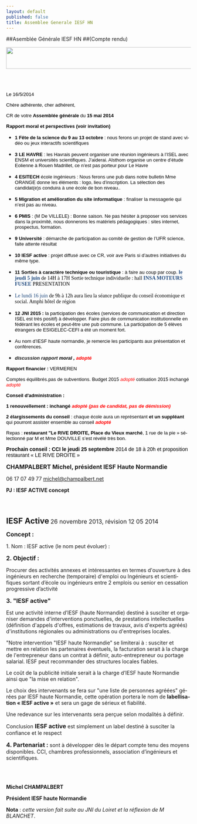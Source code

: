```yaml
---
layout: default
published: false
title: Assemblee Generale IESF HN
---
```


##Asemblée Générale IESF HN ##(Compte rendu)

<BODY LANG="fr-FR" LINK="#0000ff" DIR="LTR">
<P STYLE="margin-bottom: 0.02in"><IMG SRC="i_b39efb477ddacd5a_html_17d96a84.jpg" NAME="Image 4" ALIGN=BOTTOM WIDTH=605 HEIGHT=59 BORDER=0></P>
<P STYLE="margin-bottom: 0.02in"><BR><BR>
</P>
<P STYLE="margin-bottom: 0.02in"><FONT COLOR="#000000"><FONT FACE="Arial, serif"><FONT SIZE=2>Le
16/5/2014</FONT></FONT></FONT></P>
<P STYLE="margin-bottom: 0.02in"><FONT COLOR="#000000"><FONT FACE="Arial, serif"><FONT SIZE=2>Chère
adhérente, cher adhérent,</FONT></FONT></FONT></P>
<P STYLE="margin-bottom: 0.02in"><FONT COLOR="#000000"><FONT FACE="Arial, serif"><FONT SIZE=2>CR
de votre </FONT></FONT></FONT><FONT COLOR="#000000"><FONT FACE="Arial, serif"><FONT SIZE=2><B>Assemblée
générale </B></FONT></FONT></FONT><FONT COLOR="#000000"><FONT FACE="Arial, serif"><FONT SIZE=2>du
</FONT></FONT></FONT><FONT COLOR="#000000"><FONT FACE="Arial, serif"><FONT SIZE=2><B>15
mai 2014</B></FONT></FONT></FONT></P>
<P STYLE="margin-bottom: 0.02in"><FONT COLOR="#000000"><FONT FACE="Arial, serif"><FONT SIZE=2><B>Rapport
moral et perspectives (voir invitation)</B></FONT></FONT></FONT></P>
<UL>
	<LI><P STYLE="margin-bottom: 0.02in"><FONT COLOR="#000000"><FONT FACE="Arial, serif"><FONT SIZE=2><B>1
	Fête de la science du 9 au 13 octobre </B></FONT></FONT></FONT><FONT COLOR="#000000"><FONT FACE="Arial, serif"><FONT SIZE=2>:
	nous ferons un projet de stand avec vidéo ou jeux interactifs
	scientifiques</FONT></FONT></FONT></P>
	<LI><P STYLE="margin-bottom: 0.02in"><FONT COLOR="#000000"><FONT FACE="Arial, serif"><FONT SIZE=2><B>3
	LE HAVRE </B></FONT></FONT></FONT><FONT COLOR="#000000"><FONT FACE="Arial, serif"><FONT SIZE=2>:
	les Havrais peuvent organiser une réunion ingénieurs à l’ISEL
	avec ENSM et universités scientifiques. J’aiderai. Alsthom
	organise un centre d’étude Eolienne à Rouen Madrillet, ce n’est
	pas porteur pour Le Havre</FONT></FONT></FONT></P>
	<LI><P STYLE="margin-bottom: 0.02in"><FONT COLOR="#000000"><FONT FACE="Arial, serif"><FONT SIZE=2><B>4
	ESITECH </B></FONT></FONT></FONT><FONT COLOR="#000000"><FONT FACE="Arial, serif"><FONT SIZE=2>école
	ingénieurs : Nous ferons une pub dans notre bulletin Mme ORANGE
	donne les éléments : logo, lieu d’inscription. La sélection des
	candidat(e)s conduira à une école de bon niveau..</FONT></FONT></FONT></P>
	<LI><P STYLE="margin-bottom: 0.02in"><FONT COLOR="#000000"><FONT FACE="Arial, serif"><FONT SIZE=2><B>5
	Migration et amélioration du site informatique </B></FONT></FONT></FONT><FONT COLOR="#000000"><FONT FACE="Arial, serif"><FONT SIZE=2>:
	finaliser la messagerie qui n’est pas au niveau.</FONT></FONT></FONT></P>
	<LI><P STYLE="margin-bottom: 0.02in"><FONT COLOR="#000000"><FONT FACE="Arial, serif"><FONT SIZE=2><B>6
	PMIS </B></FONT></FONT></FONT><FONT COLOR="#000000"><FONT FACE="Arial, serif"><FONT SIZE=2>:
	(M De VILLELE) : Bonne saison. Ne pas hésiter à proposer vos
	services dans la proximité, nous donnerons les matériels
	pédagogiques : sites internet, prospectus, formation.</FONT></FONT></FONT></P>
	<LI><P STYLE="margin-bottom: 0.02in"><FONT COLOR="#000000"><FONT FACE="Arial, serif"><FONT SIZE=2><B>9
	Université </B></FONT></FONT></FONT><FONT COLOR="#000000"><FONT FACE="Arial, serif"><FONT SIZE=2>:
	démarche de participation au comité de gestion de l’UFR science,
	faite attente résultat</FONT></FONT></FONT></P>
	<LI><P STYLE="margin-bottom: 0.02in"><FONT COLOR="#000000"><FONT FACE="Arial, serif"><FONT SIZE=2><B>10
	IESF active </B></FONT></FONT></FONT><FONT COLOR="#000000"><FONT FACE="Arial, serif"><FONT SIZE=2>:
	projet diffusé avec ce CR, voir ave Paris si d’autres initiatives
	du même type.</FONT></FONT></FONT></P>
	<LI><P STYLE="margin-bottom: 0.02in"><FONT COLOR="#000000"><FONT FACE="Arial, serif"><FONT SIZE=2><B>11
	Sorties à caractère technique ou touristique </B></FONT></FONT></FONT><FONT COLOR="#000000"><FONT FACE="Arial, serif"><FONT SIZE=2>:
	à faire au coup par coup. </FONT></FONT></FONT><FONT COLOR="#1f497d"><FONT FACE="Calibri,Bold, serif"><B>le
	jeudi 5 juin </B></FONT></FONT><FONT COLOR="#000000"><FONT FACE="Calibri, serif">de
	14H à 17H Sortie technique individuelle : hall </FONT></FONT><FONT COLOR="#1f497d"><FONT FACE="Calibri,Bold, serif"><B>INSA
	MOTEURS FUSEE </B></FONT></FONT><FONT COLOR="#000000"><FONT FACE="Calibri, serif">PRESENTATION</FONT></FONT></P>
	<LI><P STYLE="margin-bottom: 0.02in"><FONT COLOR="#1f497d"><FONT FACE="Calibri, serif">Le
	lundi 16 juin </FONT></FONT><FONT COLOR="#000000"><FONT FACE="Calibri, serif">de
	9h à 12h aura lieu la séance publique du conseil économique et
	social. Amphi hôtel de région</FONT></FONT></P>
	<LI><P STYLE="margin-bottom: 0.02in"><FONT COLOR="#000000"><FONT FACE="Arial, serif"><FONT SIZE=2><B>12
	JNI 2015 : </B></FONT></FONT></FONT><FONT COLOR="#000000"><FONT FACE="Arial, serif"><FONT SIZE=2>la
	participation des écoles (services de communication et direction
	ISEL est très positif) à développer. Faire plus de communication
	institutionnelle en fédérant les écoles et peut-être une pub
	commune. La participation de 5 élèves étrangers de ESIGELEC-CEFI
	a été un moment fort.</FONT></FONT></FONT></P>
	<LI><P STYLE="margin-bottom: 0.02in"><FONT COLOR="#000000"><FONT FACE="Arial, serif"><FONT SIZE=2>Au
	nom d’IESF haute normandie, je remercie les participants aux
	présentation et conférences.</FONT></FONT></FONT></P>
	<LI><P STYLE="margin-bottom: 0.02in"><FONT FACE="Arial, serif"><FONT SIZE=2><I><B>discussion
	rapport </B></I></FONT></FONT><FONT COLOR="#000000"><FONT FACE="Arial, serif"><FONT SIZE=2><I><B>moral
	, </B></I></FONT></FONT></FONT><FONT COLOR="#ff0000"><FONT FACE="Arial, serif"><FONT SIZE=2><I><B>adopté</B></I></FONT></FONT></FONT></P>
</UL>
<P STYLE="margin-bottom: 0.02in"><FONT COLOR="#000000"><FONT FACE="Arial, serif"><FONT SIZE=2><B>Rapport
financier : </B></FONT></FONT></FONT><FONT COLOR="#000000"><FONT FACE="Arial, serif"><FONT SIZE=2>VERMEREN</FONT></FONT></FONT></P>
<P STYLE="margin-bottom: 0.02in"><FONT COLOR="#000000"><FONT FACE="Arial, serif"><FONT SIZE=2>Comptes
équilibrés.pas de subventions. Budget 2015 </FONT></FONT></FONT><FONT COLOR="#ff0000"><FONT FACE="Arial, serif"><FONT SIZE=2><I>adopté
</I></FONT></FONT></FONT><FONT COLOR="#000000"><FONT FACE="Arial, serif"><FONT SIZE=2>cotisation
2015 inchangé </FONT></FONT></FONT><FONT COLOR="#ff0000"><FONT FACE="Arial, serif"><FONT SIZE=2><I>adopté</I></FONT></FONT></FONT></P>
<P STYLE="margin-bottom: 0.02in"><FONT COLOR="#000000"><FONT FACE="Arial, serif"><FONT SIZE=2><B>Conseil
d'administration :</B></FONT></FONT></FONT></P>
<P STYLE="margin-bottom: 0.02in"><FONT COLOR="#000000"><FONT FACE="Arial, serif"><FONT SIZE=2><B>1
renouvellement : inchangé </B></FONT></FONT></FONT><FONT COLOR="#ff0000"><FONT FACE="Arial, serif"><FONT SIZE=2><I><B>adopté
(pas de candidat, pas de démission)</B></I></FONT></FONT></FONT></P>
<P STYLE="margin-bottom: 0.02in"><FONT COLOR="#000000"><FONT FACE="Arial, serif"><FONT SIZE=2><B>2
élargissements du conseil </B></FONT></FONT></FONT><FONT COLOR="#000000"><FONT FACE="Arial, serif"><FONT SIZE=2>:
chaque école aura un représentant </FONT></FONT></FONT><FONT COLOR="#000000"><FONT FACE="Arial, serif"><FONT SIZE=2><B>et
un suppléant </B></FONT></FONT></FONT><FONT COLOR="#000000"><FONT FACE="Arial, serif"><FONT SIZE=2>qui
pourront assister ensemble au conseil </FONT></FONT></FONT><FONT COLOR="#ff0000"><FONT FACE="Arial, serif"><FONT SIZE=2><I><B>adopté</B></I></FONT></FONT></FONT></P>
<P STYLE="margin-bottom: 0.02in"><FONT COLOR="#000000"><FONT FACE="Arial, serif"><FONT SIZE=2>Repas
: </FONT></FONT></FONT><FONT COLOR="#000000"><FONT FACE="Arial, serif"><FONT SIZE=2><B>restaurant
&quot;Le RIVE DROITE, Place du Vieux marché</B></FONT></FONT></FONT><FONT COLOR="#000000"><FONT FACE="Arial, serif"><FONT SIZE=2>,
1 rue de la pie » sélectionné par M et Mme DOUVILLE s’est révélé
très bon.</FONT></FONT></FONT></P>
<P STYLE="margin-bottom: 0.02in"><FONT COLOR="#000000"><FONT FACE="Arial, serif"><B>Prochain
conseil : CCI le jeudi 25 septembre </B></FONT></FONT><FONT COLOR="#000000"><FONT FACE="Arial, serif">2014
de 18 à 20h et proposition restaurant «&nbsp;LE RIVE DROITE&nbsp;»</FONT></FONT></P>
<P STYLE="margin-bottom: 0.02in"><FONT SIZE=3><B>CHAMPALBERT Michel,
président IESF Haute Normandie</B></FONT></P>
<P STYLE="margin-bottom: 0.02in">06 17 07 49
77		<A HREF="mailto:michel@champalbert.net">michel@champalbert.net</A></P>
<P STYLE="margin-bottom: 0.02in"><B>PJ&nbsp;: IESF ACTIVE concept</B></P>
<P STYLE="margin-bottom: 0.02in"><BR><BR>
</P>
<P STYLE="margin-bottom: 0.02in; page-break-before: always"><FONT SIZE=4 STYLE="font-size: 16pt"><B>IESF
Active</B></FONT><FONT SIZE=3><B> </B></FONT><FONT SIZE=3>26 novembre
2013, révision 12 05 2014</FONT></P>
<P STYLE="margin-bottom: 0.02in"><FONT SIZE=3><B>Concept :</B></FONT></P>
<P STYLE="margin-bottom: 0.02in">1. Nom : IESF active (le nom peut
évoluer) :</P>
<P STYLE="margin-bottom: 0.02in"><FONT SIZE=3><B>2. Objectif :</B></FONT></P>
<P STYLE="margin-bottom: 0.02in">Procurer des activités annexes et
intéressantes en termes d'ouverture à des ingénieurs en recherche
(temporaire) d'emploi ou Ingénieurs et scientifiques sortant d’école
ou ingénieurs entre 2 emplois ou senior en cessation progressive
d’activité</P>
<P STYLE="margin-bottom: 0.02in"><FONT SIZE=3><B>3. &quot;IESF
active&quot;</B></FONT></P>
<P STYLE="margin-bottom: 0.02in">Est une activité interne d’IESF
(haute Normandie) destiné à susciter et organiser demandes
d'interventions ponctuelles, de prestations intellectuelles
(définition d'appels d'offres, estimations de travaux, avis
d'experts agréés) d'institutions régionales ou administrations ou
d'entreprises locales.</P>
<P STYLE="margin-bottom: 0.02in">&quot;Notre intervention &quot;IESF
haute Normandie&quot; se limiterai à : susciter et mettre en
relation les partenaires éventuels, la facturation serait à la
charge de l'entrepreneur dans un contrat à définir,
auto-entrepreneur ou portage salarial. IESF peut recommander des
structures locales fiables.</P>
<P STYLE="margin-bottom: 0.02in">Le coût de la publicité initiale
serait à la charge d’IESF haute Normandie ainsi que &quot;la mise
en relation&quot;.</P>
<P STYLE="margin-bottom: 0.02in">Le choix des intervenants se fera
sur &quot;une liste de personnes agréées&quot; gérées par IESF
haute Normandie, cette opération portera le nom de <B>labellisation
« IESF active »</B> et sera un gage de sérieux et fiabilité.</P>
<P STYLE="margin-bottom: 0.02in">Une redevance sur les intervenants
sera perçue selon modalités à définir.</P>
<P STYLE="margin-bottom: 0.02in">Conclusion <FONT SIZE=3><B>IESF
active</B></FONT> est simplement un label destiné à susciter la
confiance et le respect</P>
<P STYLE="margin-bottom: 0.02in"><FONT SIZE=3><B>4. Partenariat :</B></FONT>
sont à développer dès le départ compte tenu des moyens
disponibles. CCI, chambres professionnels, association d’ingénieurs
et scientifiques.</P>
<P STYLE="margin-bottom: 0.02in"><BR><BR>
</P>
<P STYLE="margin-bottom: 0.02in"><B>Michel CHAMPALBERT</B></P>
<P STYLE="margin-bottom: 0.02in"><B>Président IESF haute Normandie</B></P>
<P STYLE="margin-bottom: 0.02in"><B>Nota</B> : <I>cette version fait
suite au JNI du Loiret et la réflexion de M BLANCHET</I>.</P>
</BODY>

